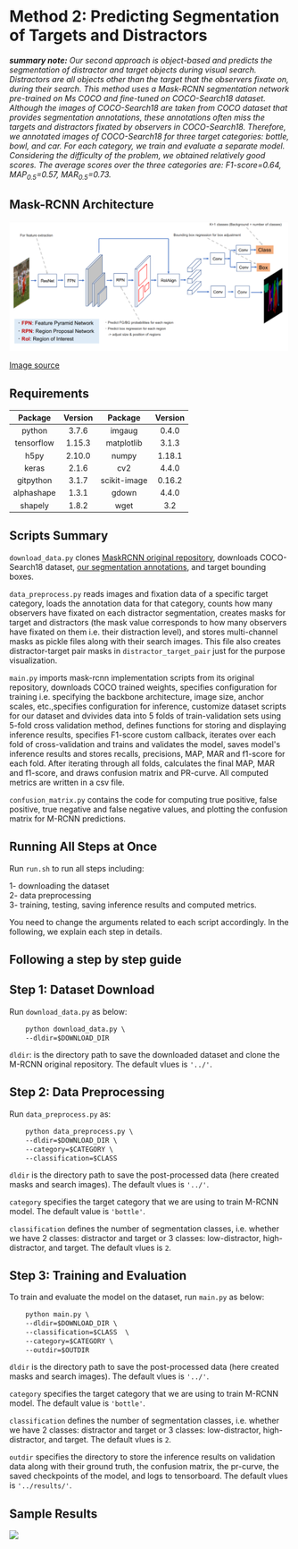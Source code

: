 
# Method 2: Predicting Segmentation of Targets and Distractors

**_summary note:_** *Our second approach is object-based and predicts the segmentation of distractor and target objects during visual search. Distractors are all objects other than the target that the observers fixate on, during their search. This method uses a Mask-RCNN segmentation network pre-trained on Ms COCO and fine-tuned on COCO-Search18 dataset. Although the images of COCO-Search18 are taken from COCO dataset that provides segmentation annotations, these annotations often miss the targets and distractors fixated by observers in COCO-Search18. Therefore, we annotated images of COCO-Search18 for three target categories: bottle, bowl, and car. For each category, we train and evaluate a separate model. Considering the difficulty of the problem, we obtained relatively good scores. The average scores over the three categories are: F1-score=0.64, MAP<sub>0.5</sub>=0.57, MAR<sub>0.5</sub>=0.73.*

## Mask-RCNN Architecture 

<img src="../images/MASKRCNN.png" width="500"/>

[Image source](https://speakerdeck.com/nptdat/mask-rcnn-for-instance-segmentation) 

## Requirements

| Package    | Version | Package    | Version |
|:----------:|:-------:|:----------:|:-------:|
| python     |  3.7.6  | imgaug     | 0.4.0   |
| tensorflow |  1.15.3 | matplotlib | 3.1.3   |
| h5py       |  2.10.0 | numpy      | 1.18.1  |
| keras      |  2.1.6  | cv2        | 4.4.0   |
| gitpython  |  3.1.7  |scikit-image| 0.16.2  |
| alphashape |  1.3.1  | gdown      | 4.4.0   |
| shapely    |  1.8.2  | wget       | 3.2     |


## Scripts Summary

```download_data.py``` clones [MaskRCNN original repository](https://github.com/matterport/Mask_RCNN.git), downloads COCO-Search18 dataset, [our segmentation annotations](https://drive.google.com/uc?export=download&id=1ri6IToZzj9FUcXCK3PHXRhslXhwV4rHV), and target bounding boxes. <br/>

```data_preprocess.py``` reads images and fixation data of a specific target category, loads the annotation data for that category, counts how many observers have fixated on each distractor segmentation, creates masks for target and distractors (the mask value corresponds to how many observers have fixated on them i.e. their distraction level), and stores multi-channel masks as pickle files along with their search images. This file also creates distractor-target pair masks in ```distractor_target_pair``` just for the purpose visualization. <br/>

```main.py``` imports mask-rcnn implementation scripts from its original repository, downloads COCO trained weights, specifies configuration for training i.e. specifying the backbone architecture, image size, anchor scales, etc.,specifies configuration for inference, customize dataset scripts for our dataset and dvivides data into 5 folds of train-validation sets using 5-fold cross validation method, defines functions for storing and displaying inference results, specifies F1-score custom callback, iterates over each fold of cross-validation and trains and validates the model, saves model's inference results and stores recalls, precisions, MAP, MAR and f1-score for each fold. After iterating through all folds, calculates the final MAP, MAR and f1-score, and draws confusion matrix and PR-curve. All computed metrics are written in a csv file. <br/>

```confusion_matrix.py``` contains the code for computing true positive, false positive, true negative and false negative values, and plotting the confusion matrix for M-RCNN predictions. <br/>

## Running All Steps at Once

Run ```run.sh``` to run all steps including: 

1- downloading the dataset <br/>
2- data preprocessing <br/>
3- training, testing, saving inference results and computed metrics. <br/> 

You need to change the arguments related to each script accordingly. 
In the following, we explain each step in details. 

## Following a step by step guide

## Step 1: Dataset Download 

Run ```download_data.py``` as below:

```
    python download_data.py \
    --dldir=$DOWNLOAD_DIR 
```

```dldir```: is the directory path to save the downloaded dataset and clone the M-RCNN original repository. The default vlues is ```'../'```.  


## Step 2: Data Preprocessing

Run ```data_preprocess.py```  as:

```
    python data_preprocess.py \
    --dldir=$DOWNLOAD_DIR \
    --category=$CATEGORY \
    --classification=$CLASS
```

```dldir``` is the directory path to save the post-processed data (here created masks and search images). The default vlues is ```'../'```.   

```category``` specifies the target category that we are using to train M-RCNN model. The default value is ```'bottle'```.   

```classification``` defines the number of segmentation classes, i.e. whether we have 2 classes: distractor and target or 3 classes: low-distractor, high-distractor, and target. The default vlues is ```2```.   


## Step 3: Training and Evaluation

To train and evaluate the model on the dataset, run ```main.py``` as below:

```
    python main.py \
    --dldir=$DOWNLOAD_DIR \
    --classification=$CLASS  \
    --category=$CATEGORY \
    --outdir=$OUTDIR
```
```dldir``` is the directory path to save the post-processed data (here created masks and search images). The default vlues is ```'../'```.   

```category``` specifies the target category that we are using to train M-RCNN model. The default value is ```'bottle'```.   

```classification``` defines the number of segmentation classes, i.e. whether we have 2 classes: distractor and target or 3 classes: low-distractor, high-distractor, and target. The default vlues is ```2```.

```outdir``` specifies the directory to store the inference results on validation data along with their ground truth, the confusion matrix, the pr-curve, the saved checkpoints of the model, and logs to tensorboard. The default vlues is ```'../results/'```.

## Sample Results

<img src="../images/results_2.png" width="800"/>
